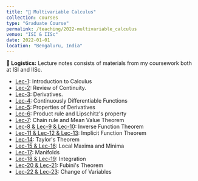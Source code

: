 ```yaml
---
title: "📔 Multivariable Calculus"
collection: courses
type: "Graduate Course"
permalink: /teaching/2022-multivariable_calculus
venue: "ISI & IISc"
date: 2022-01-01
location: "Bengaluru, India"
---
```


**📌 Logistics:** Lecture notes consists of materials from my coursework both at ISI and IISc.

- [Lec-1](https://drive.google.com/drive/folders/1rLwkS8mkyZn6ScLWwF-5rkKP4wv-LbmX): Introduction to Calculus
- [Lec-2](https://drive.google.com/drive/folders/1rLwkS8mkyZn6ScLWwF-5rkKP4wv-LbmX): Review of Continuity.
- [Lec-3](https://drive.google.com/drive/folders/1rLwkS8mkyZn6ScLWwF-5rkKP4wv-LbmX): Derivatives.
- [Lec-4](https://drive.google.com/drive/folders/1rLwkS8mkyZn6ScLWwF-5rkKP4wv-LbmX): Continuously Differentiable Functions
- [Lec-5](https://drive.google.com/drive/folders/1rLwkS8mkyZn6ScLWwF-5rkKP4wv-LbmX): Properties of Derivatives
- [Lec-6](https://drive.google.com/drive/folders/1rLwkS8mkyZn6ScLWwF-5rkKP4wv-LbmX): Product rule and Lipschitz's property
- [Lec-7](https://drive.google.com/drive/folders/1rLwkS8mkyZn6ScLWwF-5rkKP4wv-LbmX): Chain rule and Mean Value Theorem
- [Lec-8 & Lec-9 & Lec-10](https://drive.google.com/drive/folders/1rLwkS8mkyZn6ScLWwF-5rkKP4wv-LbmX): Inverse Function Theorem
- [Lec-11 & Lec-12 & Lec-13](https://drive.google.com/drive/folders/1rLwkS8mkyZn6ScLWwF-5rkKP4wv-LbmX): Implicit Function Theorem
- [Lec-14](https://drive.google.com/drive/folders/1rLwkS8mkyZn6ScLWwF-5rkKP4wv-LbmX): Taylor's Theorem
- [Lec-15 & Lec-16](https://drive.google.com/drive/folders/1rLwkS8mkyZn6ScLWwF-5rkKP4wv-LbmX): Local Maxima and Minima
- [Lec-17](https://drive.google.com/drive/folders/1rLwkS8mkyZn6ScLWwF-5rkKP4wv-LbmX): Manifolds
- [Lec-18 & Lec-19](https://drive.google.com/drive/folders/1rLwkS8mkyZn6ScLWwF-5rkKP4wv-LbmX): Integration
- [Lec-20 & Lec-21](https://drive.google.com/drive/folders/1rLwkS8mkyZn6ScLWwF-5rkKP4wv-LbmX): Fubini's Theorem
- [Lec-22 & Lec-23](https://drive.google.com/drive/folders/1rLwkS8mkyZn6ScLWwF-5rkKP4wv-LbmX): Change of Variables
